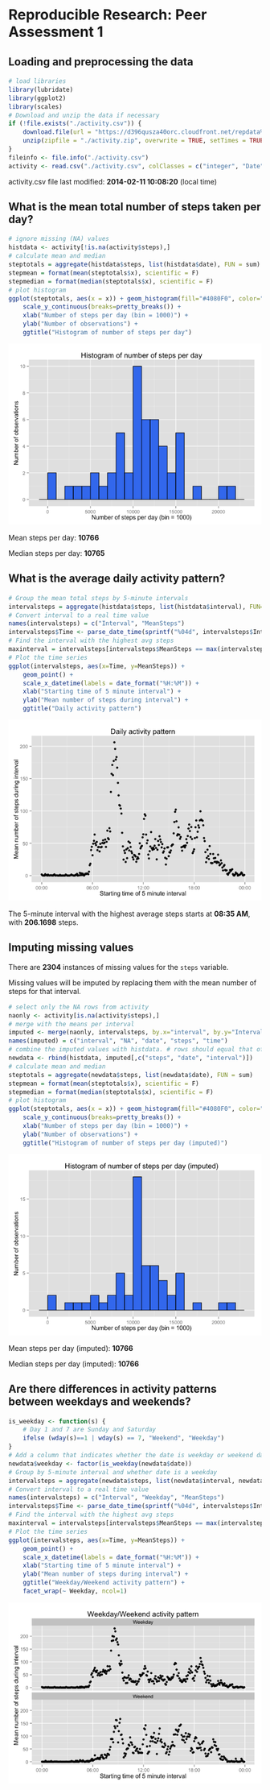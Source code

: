 # Reproducible Research: Peer Assessment 1



## Loading and preprocessing the data

```r
# load libraries
library(lubridate)
library(ggplot2)
library(scales)
# Download and unzip the data if necessary
if (!file.exists("./activity.csv")) {
    download.file(url = "https://d396qusza40orc.cloudfront.net/repdata%2Fdata%2Factivity.zip", destfile = "./activity.zip", method = "curl", mode = "wb")
    unzip(zipfile = "./activity.zip", overwrite = TRUE, setTimes = TRUE)  
}
fileinfo <- file.info("./activity.csv")
activity <- read.csv("./activity.csv", colClasses = c("integer", "Date", "integer"))
```
activity.csv file last modified: **2014-02-11 10:08:20** (local time)

## What is the mean total number of steps taken per day?

```r
# ignore missing (NA) values
histdata <- activity[!is.na(activity$steps),]
# calculate mean and median
steptotals = aggregate(histdata$steps, list(histdata$date), FUN = sum)
stepmean = format(mean(steptotals$x), scientific = F)
stepmedian = format(median(steptotals$x), scientific = F)
# plot histogram
ggplot(steptotals, aes(x = x)) + geom_histogram(fill="#4080F0", color="black", binwidth=1000) +
    scale_y_continuous(breaks=pretty_breaks()) +
    xlab("Number of steps per day (bin = 1000)") +
    ylab("Number of observations") +
    ggtitle("Histogram of number of steps per day")
```

![plot of chunk unnamed-chunk-3](./PA1_template_files/figure-html/unnamed-chunk-3.png) 

Mean steps per day: **10766**

Median steps per day: **10765**

## What is the average daily activity pattern?

```r
# Group the mean total steps by 5-minute intervals 
intervalsteps = aggregate(histdata$steps, list(histdata$interval), FUN=mean)
# Convert interval to a real time value
names(intervalsteps) = c("Interval", "MeanSteps")
intervalsteps$Time <- parse_date_time(sprintf("%04d", intervalsteps$Interval), "hm")
# Find the interval with the highest avg steps
maxinterval = intervalsteps[intervalsteps$MeanSteps == max(intervalsteps$MeanSteps),2:3]
# Plot the time series
ggplot(intervalsteps, aes(x=Time, y=MeanSteps)) + 
    geom_point() + 
    scale_x_datetime(labels = date_format("%H:%M")) +
    xlab("Starting time of 5 minute interval") +
    ylab("Mean number of steps during interval") +
    ggtitle("Daily activity pattern")
```

![plot of chunk unnamed-chunk-4](./PA1_template_files/figure-html/unnamed-chunk-4.png) 

The 5-minute interval with the highest average steps starts at **08:35 AM**, with **206.1698** steps.

## Imputing missing values
There are **2304** instances of missing values for the `steps` variable.

Missing values will be imputed by replacing them with the mean number of steps for that interval.

```r
# select only the NA rows from activity
naonly <- activity[is.na(activity$steps),]
# merge with the means per interval
imputed <- merge(naonly, intervalsteps, by.x="interval", by.y="Interval")
names(imputed) = c("interval", "NA", "date", "steps", "time")
# combine the imputed values with histdata. # rows should equal that of the original activity data.frame
newdata <- rbind(histdata, imputed[,c("steps", "date", "interval")])
# calculate mean and median
steptotals = aggregate(newdata$steps, list(newdata$date), FUN = sum)
stepmean = format(mean(steptotals$x), scientific = F)
stepmedian = format(median(steptotals$x), scientific = F)
# plot histogram
ggplot(steptotals, aes(x = x)) + geom_histogram(fill="#4080F0", color="black", binwidth=1000) +
    scale_y_continuous(breaks=pretty_breaks()) +
    xlab("Number of steps per day (bin = 1000)") +
    ylab("Number of observations") +
    ggtitle("Histogram of number of steps per day (imputed)")
```

![plot of chunk unnamed-chunk-5](./PA1_template_files/figure-html/unnamed-chunk-5.png) 

Mean steps per day (imputed): **10766**

Median steps per day (imputed): **10766**

## Are there differences in activity patterns between weekdays and weekends?

```r
is_weekday <- function(s) {
    # Day 1 and 7 are Sunday and Saturday
    ifelse (wday(s)==1 | wday(s) == 7, "Weekend", "Weekday")
}
# Add a column that indicates whether the date is weekday or weekend day
newdata$weekday <- factor(is_weekday(newdata$date))
# Group by 5-minute interval and whether date is a weekday
intervalsteps = aggregate(newdata$steps, list(newdata$interval, newdata$weekday), FUN=mean)
# Convert interval to a real time value
names(intervalsteps) = c("Interval", "Weekday", "MeanSteps")
intervalsteps$Time <- parse_date_time(sprintf("%04d", intervalsteps$Interval), "hm")
# Find the interval with the highest avg steps
maxinterval = intervalsteps[intervalsteps$MeanSteps == max(intervalsteps$MeanSteps),2:3]
# Plot the time series
ggplot(intervalsteps, aes(x=Time, y=MeanSteps)) + 
    geom_point() + 
    scale_x_datetime(labels = date_format("%H:%M")) +
    xlab("Starting time of 5 minute interval") +
    ylab("Mean number of steps during interval") +
    ggtitle("Weekday/Weekend activity pattern") +
    facet_wrap(~ Weekday, ncol=1)
```

![plot of chunk unnamed-chunk-6](./PA1_template_files/figure-html/unnamed-chunk-6.png) 
